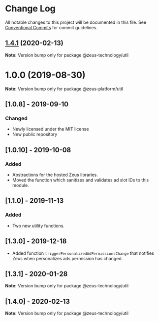 # Change Log

All notable changes to this project will be documented in this file.
See [Conventional Commits](https://conventionalcommits.org) for commit guidelines.

## [1.4.1](https://github.com/WapoZeusTechnology/zeus-technology/compare/v1.4.0...v1.4.1) (2020-02-13)

**Note:** Version bump only for package @zeus-technology/util





# 1.0.0 (2019-08-30)

**Note:** Version bump only for package @zeus-platform/util

## [**1.0.8**] - 2019-09-10

### Changed

- Newly licensed under the MIT license
- New public repository

## [**1.0.10**] - 2019-10-08

### Added

- Abstractions for the hosted Zeus libraries.
- Moved the function which sanitizes and validates ad slot IDs to this module.

## [**1.1.0**] - 2019-11-13

### Added

- Two new utility functions.

## [**1.3.0**] - 2019-12-18

- Added function `triggerPersonalizedAdPermissionsChange` that notifies Zeus when personalizes ads permission has changed.

## [**1.3.1**] - 2020-01-28

**Note:** Version bump only for package @zeus-technology/util

## [**1.4.0**] - 2020-02-13

**Note:** Version bump only for package @zeus-technology/util

